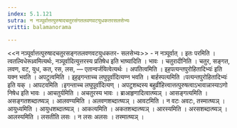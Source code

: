 ```yaml
---
index: 5.1.121
sutra: न नञ्पूर्वात्तत्पुरुषादचतुरसंगतलवणवटयुधकतरसलसेभ्यः
vritti: balamanorama

---
```

<<न नञ्पूर्वात्तत्पुरुषादचतुरसङ्गतलवणवटयुधकतर- सलसेभ्यः>> - न नञ्पूर्वात् । इतः परमिति । त्वतल्विधेरूध्र्वमित्यर्थः, नञ्पूर्वादित्युत्तरस्य प्रतिषेध इति भाष्यादिति । भावः । चतुरादीनिति । चतुर, सङ्गत, लवण, वट, युध, कत, रस, लस, — एतान्वर्जयित्वेत्यर्थः । अपतित्वमिति । इह॒पत्यन्तपुरोहितादिभ्यः॑ इति यक्न भवति । अपटुत्वमिति । इह॒इगन्ताच्च लघुपूर्वा॑दित्यण्न भवति । बार्हस्पत्यमिति ।पत्यन्तपुरोहितादिभ्यः॑ इति यक् । आपटवमिति ।इगन्ताच्च लघुपूर्वा॑दित्यण् । अपटुशब्दस्य बहुव्रीहित्त्वात्तत्पुरुषत्वाऽभावान्नास्याऽणो निषेध इति भावः । आचतुर्यमिति । अचतुरस्य भावः । ब्राआहृणादित्वात्ष्यञ् । आसङ्गत्यमिति । असङ्गतशब्दात्ष्यञ् । आलवण्यमिति । अलवणशब्दात्ष्यञ् । आवटमिति । न वटः अवटः, तस्मात्ष्यञ् । आयुध्यमिति । आयुधशब्दात्ष्यञ् । आकत्यमिति । अकतशब्दात्ष्यञ् । आरस्यमिति । अरसशब्दात्ष्यञ् । आलस्यमिति । लसतीति लसः । न लसः अलसः । तस्मात्ष्यञ् । 